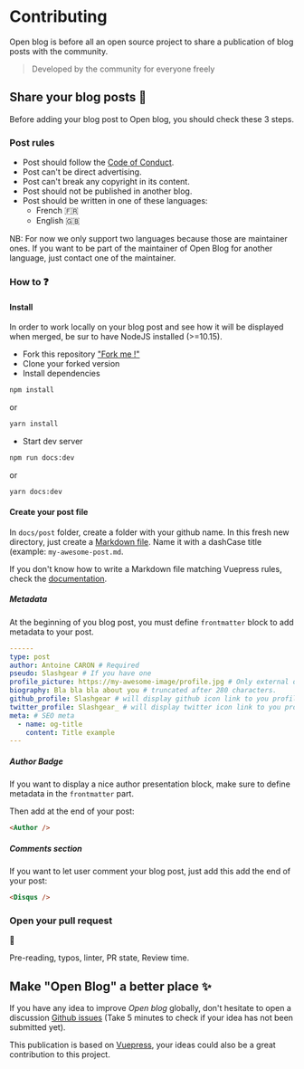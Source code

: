 # Contributing

Open blog is before all an open source project to share a publication of blog posts with the community.

> Developed by the community for everyone freely

## Share your blog posts :rocket:

Before adding your blog post to Open blog, you should check these 3 steps.

### Post rules

- Post should follow the [Code of Conduct](https://github.com/open-blog-initiative/open-blog.dev/blob/master/CODE_OF_CONDUCT.md).
- Post can't be direct advertising.
- Post can't break any copyright in its content.
- Post should not be published in another blog.
- Post should be written in one of these languages:
  - French :fr:
  - English :gb:

NB: For now we only support two languages because those are maintainer ones.
If you want to be part of the maintainer of Open Blog for another language, just contact one of the maintainer.

### How to :question:

#### Install

In order to work locally on your blog post and see how it will be displayed when merged, be sur to have NodeJS installed (>=10.15).

- Fork this repository ["Fork me !"](https://github.com/open-blog-initiative/open-blog.dev)
- Clone your forked version
- Install dependencies

```sh
npm install
```

or

```sh
yarn install
```

- Start dev server

```sh
npm run docs:dev
```

or

```sh
yarn docs:dev
```

#### Create your post file

In `docs/post` folder, create a folder with your github name.
In this fresh new directory, just create a [Markdown file](https://fr.wikipedia.org/wiki/Markdown).
Name it with a dashCase title (example: `my-awesome-post.md`.

If you don't know how to write a Markdown file matching Vuepress rules, check the [documentation](https://v1.vuepress.vuejs.org/guide/markdown.html).

##### Metadata

At the beginning of you blog post, you must define `frontmatter` block to add metadata to your post.

```yml
------
type: post
author: Antoine CARON # Required
pseudo: Slashgear # If you have one
profile_picture: https://my-awesome-image/profile.jpg # Only external one, twitter image for example.
biography: Bla bla bla about you # truncated after 280 characters.
github_profile: Slashgear # will display github icon link to you profile
twitter_profile: Slashgear_ # will display twitter icon link to you profile
meta: # SEO meta
  - name: og-title
    content: Title example
---

```

##### Author Badge

If you want to display a nice author presentation block, make sure to define metadata in the `frontmatter` part.

Then add at the end of your post:

```html
<Author />
```

##### Comments section

If you want to let user comment your blog post, just add this add the end of your post:

```html
<Disqus />
```

### Open your pull request

:construction:

Pre-reading, typos, linter, PR state, Review time.

## Make "Open Blog" a better place :sparkles:

If you have any idea to improve _Open blog_ globally, don't hesitate to open a discussion [Github issues](https://github.com/open-blog-initiative/open-blog.dev/issues/new) (Take 5 minutes to check if your idea has not been submitted yet).

This publication is based on [Vuepress](https://v1.vuepress.vuejs.org/), your ideas could also be a great contribution to this project.
